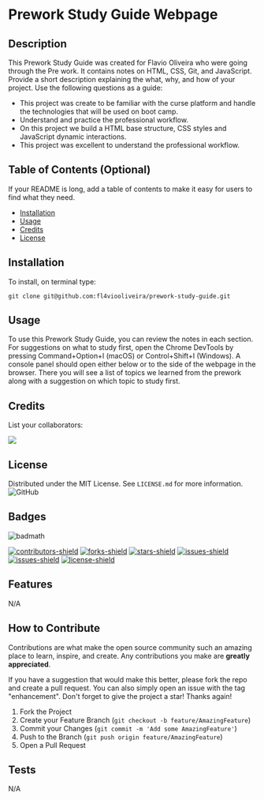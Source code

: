 # Prework Study Guide Webpage 

## Description

This Prework Study Guide was created for Flavio Oliveira who were going through the Pre work. It contains notes on HTML, CSS, Git, and JavaScript.
Provide a short description explaining the what, why, and how of your project. Use the following questions as a guide:

- This project was create to be familiar with the curse platform and handle the technologies that will be used on boot camp.
- Understand and practice the professional workflow.
- On this project we build a HTML base structure, CSS styles and JavaScript dynamic interactions.
- This project was excellent to understand the professional workflow.

## Table of Contents (Optional)

If your README is long, add a table of contents to make it easy for users to find what they need.

- [Installation](#installation)
- [Usage](#usage)
- [Credits](#credits)
- [License](#license)

## Installation

To install, on terminal type:
```
git clone git@github.com:fl4viooliveira/prework-study-guide.git
```

## Usage

To use this Prework Study Guide, you can review the notes in each section. For suggestions on what to study first, open the Chrome DevTools by pressing Command+Option+I (macOS) or Control+Shift+I (Windows). A console panel should open either below or to the side of the webpage in the browser. There you will see a list of topics we learned from the prework along with a suggestion on which topic to study first.

## Credits

List your collaborators:

<a href="https://github.com/fl4viooliveira/prework-study-guide/graphs/contributors">
  <img src="https://contrib.rocks/image?repo=fl4viooliveira/prework-study-guide" />
</a>


## License

Distributed under the MIT License. See `LICENSE.md` for more information.
![GitHub](https://img.shields.io/github/license/fl4viooliveira/prework-study-guide)


## Badges

![badmath](https://img.shields.io/github/languages/top/nielsenjared/badmath)

[![contributors-shield](https://img.shields.io/github/contributors/fl4viooliveira/prework-study-guide.svg?style=for-the-badge)](https://github.com/fl4viooliveira/prework-study-guide/graphs/contributors)
[![forks-shield](https://img.shields.io/github/forks/fl4viooliveira/prework-study-guide.svg?style=for-the-badge)](https://github.com/fl4viooliveira/prework-study-guide/network/members)
[![stars-shield](https://img.shields.io/github/stars/fl4viooliveira/prework-study-guide.svg?style=for-the-badge)](https://github.com/fl4viooliveira/prework-study-guide/stargazers)
[![issues-shield](https://img.shields.io/github/issues/fl4viooliveira/prework-study-guide.svg?style=for-the-badge)](https://github.com/fl4viooliveira/prework-study-guide/issues)
[![issues-shield](https://img.shields.io/github/issues-closed/fl4viooliveira/prework-study-guide.svg?style=for-the-badge)](https://github.com/fl4viooliveira/prework-study-guide/issues-closed)
[![license-shield](https://img.shields.io/github/license/fl4viooliveira/prework-study-guide.svg?style=for-the-badge)](https://github.com/fl4viooliveira/prework-study-guide/blob/main/LICENSE.md)


## Features

N/A

## How to Contribute

Contributions are what make the open source community such an amazing place to learn, inspire, and create. Any contributions you make are **greatly appreciated**.

If you have a suggestion that would make this better, please fork the repo and create a pull request. You can also simply open an issue with the tag "enhancement".
Don't forget to give the project a star! Thanks again!

1. Fork the Project
2. Create your Feature Branch (`git checkout -b feature/AmazingFeature`)
3. Commit your Changes (`git commit -m 'Add some AmazingFeature'`)
4. Push to the Branch (`git push origin feature/AmazingFeature`)
5. Open a Pull Request

## Tests

N/A
